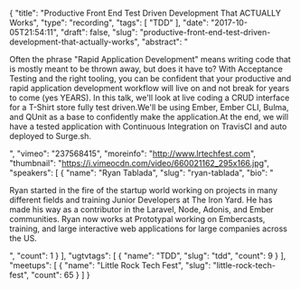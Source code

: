 {
  "title": "Productive Front End Test Driven Development That ACTUALLY Works",
  "type": "recording",
  "tags": [
    "TDD"
  ],
  "date": "2017-10-05T21:54:11",
  "draft": false,
  "slug": "productive-front-end-test-driven-development-that-actually-works",
  "abstract": "<p>Often the phrase \"Rapid Application Development\" means writing code that is mostly meant to be thrown away, but does it have to? With Acceptance Testing and the right tooling, you can be confident that your productive and rapid application development workflow will live on and not break for years to come (yes YEARS). In this talk, we'll look at live coding a CRUD interface for a T-Shirt store fully test driven.We'll be using Ember, Ember CLI, Bulma, and QUnit as a base to confidently make the application.At the end, we will have a tested application with Continuous Integration on TravisCI and auto deployed to Surge.sh.</p>",
  "vimeo": "237568415",
  "moreinfo": "http://www.lrtechfest.com",
  "thumbnail": "https://i.vimeocdn.com/video/660021162_295x166.jpg",
  "speakers": [
    {
      "name": "Ryan Tablada",
      "slug": "ryan-tablada",
      "bio": "<p>Ryan started in the fire of the startup world working on projects in many different fields and training Junior Developers at The Iron Yard. He has made his way as a contributor in the Laravel, Node, Adonis, and Ember communities. Ryan now works at Prototypal working on Embercasts, training, and large interactive web applications for large companies across the US.</p>",
      "count": 1
    }
  ],
  "ugtvtags": [
    {
      "name": "TDD",
      "slug": "tdd",
      "count": 9
    }
  ],
  "meetups": [
    {
      "name": "Little Rock Tech Fest",
      "slug": "little-rock-tech-fest",
      "count": 65
    }
  ]
}
